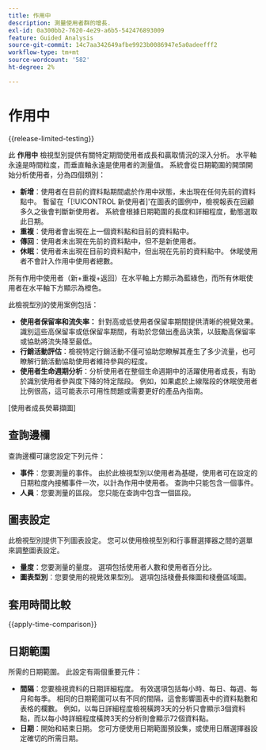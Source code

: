 ```yaml
---
title: 作用中
description: 測量使用者群的增長.
exl-id: 0a300bb2-7620-4e29-a6b5-542476893009
feature: Guided Analysis
source-git-commit: 14c7aa342649afbe9923b0086947e5a0adeefff2
workflow-type: tm+mt
source-wordcount: '582'
ht-degree: 2%

---
```


# 作用中

{{release-limited-testing}}

此 **作用中** 檢視型別提供有關特定期間使用者成長和贏取情況的深入分析。 水平軸永遠是時間粒度，而垂直軸永遠是使用者的測量值。 系統會從日期範圍的開頭開始分析使用者，分為四個類別：

* **新增**：使用者在目前的資料點期間處於作用中狀態，未出現在任何先前的資料點中。 暫留在「[!UICONTROL 新使用者]&#39;在圖表的圖例中，檢視報表在回顧多久之後會判斷新使用者。 系統會根據日期範圍的長度和詳細程度，動態選取此日期。
* **重複**：使用者會出現在上一個資料點和目前的資料點中。
* **傳回**：使用者未出現在先前的資料點中，但不是新使用者。
* **休眠**：使用者未出現在目前的資料點中，但出現在先前的資料點中。 休眠使用者不會計入作用中使用者總數。

所有作用中使用者（新+重複+返回）在水平軸上方顯示為藍綠色，而所有休眠使用者在水平軸下方顯示為橙色。

此檢視型別的使用案例包括：

* **使用者保留率和流失率：** 針對高或低使用者保留率期間提供清晰的視覺效果。 識別這些高保留率或低保留率期間，有助於您做出產品決策，以鼓勵高保留率或協助將流失降至最低。
* **行銷活動評估**：檢視特定行銷活動不僅可協助您瞭解其產生了多少流量，也可瞭解行銷活動協助使用者維持參與的程度。
* **使用者生命週期分析**：分析使用者在整個生命週期中的活躍使用者成長，有助於識別使用者參與度下降的特定階段。 例如，如果處於上線階段的休眠使用者比例很高，這可能表示可用性問題或需要更好的產品內指南。

[使用者成長熒幕擷圖]

## 查詢邊欄

查詢邊欄可讓您設定下列元件：

* **事件**：您要測量的事件。 由於此檢視型別以使用者為基礎，使用者可在設定的日期粒度內接觸事件一次，以計為作用中使用者。 查詢中只能包含一個事件。
* **人員**：您要測量的區段。 您只能在查詢中包含一個區段。

## 圖表設定

此檢視型別提供下列圖表設定。 您可以使用檢視型別和行事曆選擇器之間的選單來調整圖表設定。

* **量度**：您要測量的量度。 選項包括使用者人數和使用者百分比。
* **圖表型別**：您要使用的視覺效果型別。 選項包括棧疊長條圖和棧疊區域圖。

## 套用時間比較

{{apply-time-comparison}}

## 日期範圍

所需的日期範圍。 此設定有兩個重要元件：

* **間隔**：您要檢視資料的日期詳細程度。 有效選項包括每小時、每日、每週、每月和每季。 相同的日期範圍可以有不同的間隔，這會影響圖表中的資料點數和表格的欄數。 例如，以每日詳細程度檢視橫跨3天的分析只會顯示3個資料點，而以每小時詳細程度橫跨3天的分析則會顯示72個資料點。
* **日期**：開始和結束日期。 您可方便使用日期範圍預設集，或使用日曆選擇器設定確切的所需日期。
